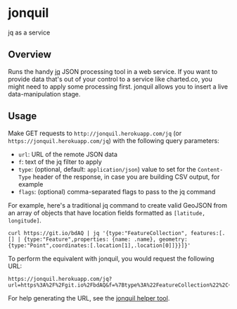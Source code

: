 # jonquil
jq as a service

## Overview
Runs the handy [jq](http://stedolan.github.io/jq/) JSON processing tool in a web service. If you want to provide data that's out of your control to a service like charted.co, you might need to apply some processing first. jonquil allows you to insert a live data-manipulation stage.

## Usage
Make GET requests to `http://jonquil.herokuapp.com/jq` (or `https://jonquil.herokuapp.com/jq`) with the following query parameters:

+ `url`: URL of the remote JSON data
+ `f`: text of the jq filter to apply
+ `type`: (optional, default: `application/json`) value to set for the `Content-Type` header of the response, in case you are building CSV output, for example
+ `flags`: (optional) comma-separated flags to pass to the jq command

For example, here's a traditional jq command to create valid GeoJSON from an array of objects that have location fields formatted as `[latitude, longitude]`.

```
curl https://git.io/bdAQ | jq '{type:"FeatureCollection", features:[.[] | {type:"Feature",properties: {name: .name}, geometry:{type:"Point",coordinates:[.location[1],.location[0]]}}]}'
```

To perform the equivalent with jonquil, you would request the following URL:
```
https://jonquil.herokuapp.com/jq?url=https%3A%2F%2Fgit.io%2FbdAQ&f=%7Btype%3A%22FeatureCollection%22%2C+features%3A%5B.%5B%5D+%7C+%7Btype%3A%22Feature%22%2Cproperties%3A+%7Bname%3A+.name%7D%2C+geometry%3A%7Btype%3A%22Point%22%2Ccoordinates%3A%5B.location%5B1%5D%2C.location%5B0%5D%5D%7D%7D%5D%7D
```

For help generating the URL, see the [jonquil helper tool](https://prashtx.github.io/jonquil).
